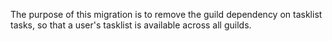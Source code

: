 The purpose of this migration is to remove the guild dependency on tasklist tasks, so that a user's tasklist is available across all guilds.
